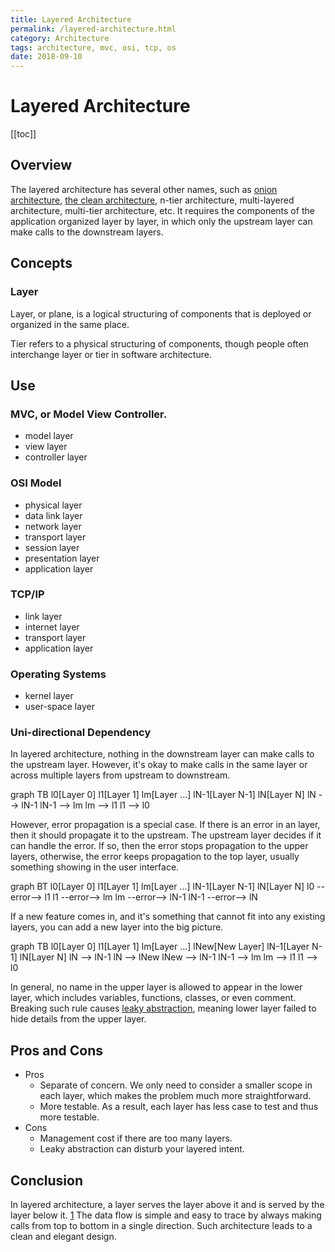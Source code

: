 ```yaml
---
title: Layered Architecture
permalink: /layered-architecture.html
category: Architecture
tags: architecture, mvc, osi, tcp, os
date: 2018-09-10
---
```


# Layered Architecture

[[toc]]

## Overview

The layered architecture has several other names, such as [onion architecture], [the clean architecture], n-tier architecture, multi-layered architecture, multi-tier architecture, etc. It requires the components of the application organized layer by layer, in which only the upstream layer can make calls to the downstream layers.

## Concepts

### Layer

Layer, or plane, is a logical structuring of components that is deployed or organized in the same place.

Tier refers to a physical structuring of components, though people often interchange layer or tier in software architecture.

## Use

### MVC, or Model View Controller.

* model layer
* view layer
* controller layer

### OSI Model

* physical layer
* data link layer
* network layer
* transport layer
* session layer
* presentation layer
* application layer

### TCP/IP
* link layer
* internet layer
* transport layer
* application layer

### Operating Systems

* kernel layer
* user-space layer

### Uni-directional Dependency

In layered architecture, nothing in the downstream layer can make calls to the upstream layer. However, it's okay to make calls in the same layer or across multiple layers from upstream to downstream.

<mermaid>
graph TB
    l0[Layer 0]
    l1[Layer 1]
    lm[Layer ...]
    lN-1[Layer N-1]
    lN[Layer N]
    lN --> lN-1
    lN-1 --> lm
    lm --> l1
    l1 --> l0
</mermaid>

However, error propagation is a special case. If there is an error in an layer, then it should propagate it to the upstream. The upstream layer decides if it can handle the error. If so, then the error stops propagation to the upper layers, otherwise, the error keeps propagation to the top layer, usually something showing in the user interface.

<mermaid>
graph BT
    l0[Layer 0]
    l1[Layer 1]
    lm[Layer ...]
    lN-1[Layer N-1]
    lN[Layer N]
    l0 --error--> l1
    l1 --error--> lm
    lm --error--> lN-1
    lN-1 --error--> lN
</mermaid>


If a new feature comes in, and it's something that cannot fit into any existing layers, you can add a new layer into the big picture.


<mermaid>
graph TB
    l0[Layer 0]
    l1[Layer 1]
    lm[Layer ...]
    lNew[New Layer]
    lN-1[Layer N-1]
    lN[Layer N]
    lN --> lN-1
    lN --> lNew
    lNew --> lN-1
    lN-1 --> lm
    lm --> l1
    l1 --> l0
</mermaid>

In general, no name in the upper layer is allowed to appear in the lower layer, which includes variables, functions, classes, or even comment. Breaking such rule causes [leaky abstraction], meaning lower layer failed to hide details from the upper layer.

## Pros and Cons

* Pros
    * Separate of concern. We only need to consider a smaller scope in each layer, which makes the problem much more straightforward.
    * More testable. As a result, each layer has less case to test and thus more testable.
* Cons
    * Management cost if there are too many layers.
    * Leaky abstraction can disturb your layered intent.

## Conclusion

In layered architecture, a layer serves the layer above it and is served by the layer below it. [1] The data flow is simple and easy to trace by always making calls from top to bottom in a single direction. Such architecture leads to a clean and elegant design.

[1]: https://en.wikipedia.org/wiki/OSI_model
[onion architecture]: http://blog.thedigitalgroup.com/understanding-onion-architecture
[the clean architecture]: https://8thlight.com/blog/uncle-bob/2012/08/13/the-clean-architecture.html
[leaky abstraction]: https://en.wikipedia.org/wiki/Leaky_abstraction

